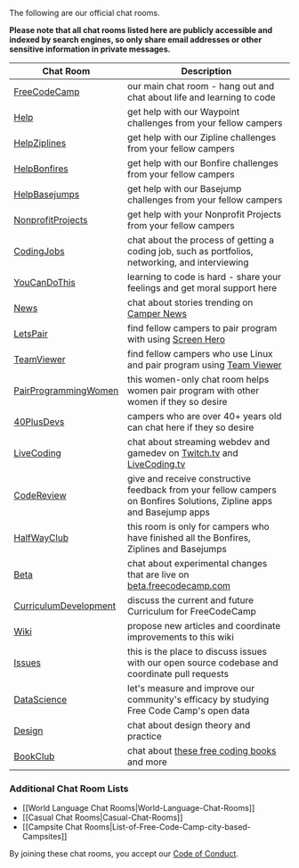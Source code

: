 The following are our official chat rooms.

**Please note that all chat rooms listed here are publicly accessible and indexed by search engines, so only share email addresses or other sensitive information in private messages.**

| Chat Room | Description |
| --- | --- |
| [FreeCodeCamp](https://gitter.im/freecodecamp/FreeCodeCamp) | our main chat room - hang out and chat about life and learning to code | 
| [Help](https://gitter.im/freecodecamp/Help) | get help with our Waypoint challenges from your fellow campers | 
| [HelpZiplines](https://gitter.im/freecodecamp/HelpZiplines) | get help with our Zipline challenges from your fellow campers | 
| [HelpBonfires](https://gitter.im/freecodecamp/HelpBonfires) | get help with our Bonfire challenges from your fellow campers | 
| [HelpBasejumps](https://gitter.im/freecodecamp/HelpBasejumps) | get help with our Basejump challenges from your fellow campers | 
| [NonprofitProjects](https://gitter.im/freecodecamp/NonprofitProjects) | get help with your Nonprofit Projects from your fellow campers | 
| [CodingJobs](https://gitter.im/freecodecamp/CodingJobs) | chat about the process of getting a coding job, such as portfolios, networking, and interviewing | 
| [YouCanDoThis](https://gitter.im/freecodecamp/YouCanDoThis) | learning to code is hard - share your feelings and get moral support here | 
| [News](https://gitter.im/freecodecamp/News) | chat about stories trending on [Camper News](http://freecodecamp.com/news) | 
| [LetsPair](https://gitter.im/freecodecamp/LetsPair) | find fellow campers to pair program with using [Screen Hero](/field-guide/how-do-i-install-screenhero) | 
| [TeamViewer](https://gitter.im/freecodecamp/TeamViewer) | find fellow campers who use Linux and pair program using [Team Viewer](https:https://www.teamviewer.com/en/download/linux.aspx) | 
| [PairProgrammingWomen](https://gitter.im/freecodecamp/PairProgrammingWomen) | this women-only chat room helps women pair program with other women if they so desire |
| [40PlusDevs](https://gitter.im/freecodecamp/40PlusDevs) | campers who are over 40+ years old can chat here if they so desire |
| [LiveCoding](https://gitter.im/freecodecamp/LiveCoding) | chat about streaming webdev and gamedev on [Twitch.tv](https://twitch.tv/freecodecamp) and [LiveCoding.tv](https://www.livecoding.tv/freecodecamp) |
| [CodeReview](https://gitter.im/freecodecamp/CodeReview) | give and receive constructive feedback from your fellow campers on Bonfires Solutions, Zipline apps and Basejump apps | 
| [HalfWayClub](https://gitter.im/freecodecamp/HalfWayClub) | this room is only for campers who have finished all the Bonfires, Ziplines and Basejumps |
| [Beta](https://gitter.im/freecodecamp/Beta) | chat about experimental changes that are live on [beta.freecodecamp.com](http://beta.freecodecamp.com) | 
| [CurriculumDevelopment](https://gitter.im/FreeCodeCamp/CurriculumDevelopment) | discuss the current and future Curriculum for FreeCodeCamp |
| [Wiki](https://gitter.im/freecodecamp/Wiki) | propose new articles and coordinate improvements to this wiki | 
| [Issues](https://gitter.im/freecodecamp/Issues) | this is the place to discuss issues with our open source codebase and coordinate pull requests | 
| [DataScience](https://gitter.im/freecodecamp/DataScience) | let's measure and improve our community's efficacy by studying Free Code Camp's open data | 
| [Design](https://gitter.im/freecodecamp/Design) | chat about design theory and practice | 
| [BookClub](https://gitter.im/freecodecamp/BookClub) | chat about [these free coding books](http://blog.freecodecamp.com/2015/06/25-free-resources-for-new-javascript-developers.html) and more | 


### Additional Chat Room Lists
* [[World Language Chat Rooms|World-Language-Chat-Rooms]]
* [[Casual Chat Rooms|Casual-Chat-Rooms]]
* [[Campsite Chat Rooms|List-of-Free-Code-Camp-city-based-Campsites]]

By joining these chat rooms, you accept our [Code of Conduct](https://github.com/FreeCodeCamp/freecodecamp/wiki/Code-of-Conduct).